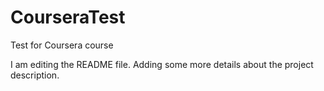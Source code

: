 # CourseraTest
Test for Coursera course

I am editing the README file. Adding some more details about the project description.
